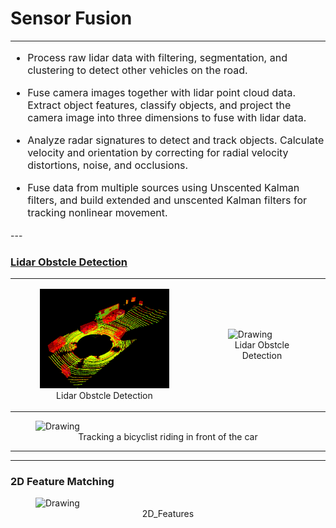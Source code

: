 # Sensor Fusion

---
<font size="3">
    
*  Process raw lidar data with filtering, segmentation, and clustering to detect other vehicles on the road.

*  Fuse camera images together with lidar point cloud data. Extract object features, classify objects, and project the camera image into three dimensions to fuse with lidar data. 

*  Analyze radar signatures to detect and track objects. Calculate velocity and orientation by correcting for radial velocity distortions, noise, and occlusions.

*  Fuse data from multiple sources using Unscented Kalman filters, and build extended and unscented Kalman filters for tracking nonlinear movement. 
</font>
---

### [Lidar Obstcle Detection](https://github.com/darrickz/Sensor_Fusion/tree/master/SFND_Lidar_Obstacle_Detection)
<table><tr>
<td>
<figure>
    <img  src="./images/Lidar_Obstacle0.gif" alt="Drawing" style="width: 350px;"/>
    <center>Lidar Obstcle Detection</center>
</figure></td>

<td><figure>
    <img  src="./images/Lidar_Obstacle2.gif" alt="Drawing" style="width: 330px;"/>
    <center>Lidar Obstcle Detection</center>
</figure>
  </td>  
  </td>
</tr></table>
<figure>
    <img  src="./images/Lidar_Obstacle1.gif" alt="Drawing" style="width: 700px;"/>
    <center>Tracking a bicyclist riding in front of the car</center>
</figure>

---
---


### 2D Feature Matching

<figure>
    <img  src="./images/2D_Features.gif" alt="Drawing" style="height: 500 width: 1000px;"/>
    <center>2D_Features</center>

